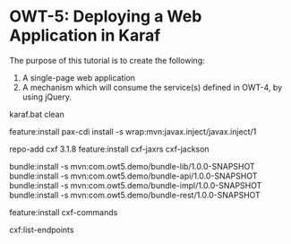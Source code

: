 
# OWT-5: Deploying a Web Application in Karaf

The purpose of this tutorial is to create the following:
1. A single-page web application
2. A mechanism which will consume the service(s) defined in OWT-4, by using jQuery.



karaf.bat clean

feature:install pax-cdi 
install -s wrap:mvn:javax.inject/javax.inject/1

repo-add cxf 3.1.8
feature:install cxf-jaxrs cxf-jackson

bundle:install -s mvn:com.owt5.demo/bundle-lib/1.0.0-SNAPSHOT
bundle:install -s mvn:com.owt5.demo/bundle-api/1.0.0-SNAPSHOT
bundle:install -s mvn:com.owt5.demo/bundle-impl/1.0.0-SNAPSHOT
bundle:install -s mvn:com.owt5.demo/bundle-rest/1.0.0-SNAPSHOT
    
    
feature:install cxf-commands

cxf:list-endpoints





